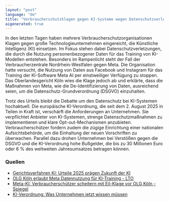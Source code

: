 ```yaml
---
layout: "post"
language: "de"
title: "Verbraucherschutzklagen gegen KI-Systeme wegen Datenschutzverletzungen"
aigenerated: true
---
```


In den letzten Tagen haben mehrere Verbraucherschutzorganisationen Klagen gegen große Technologieunternehmen eingereicht, die Künstliche Intelligenz (KI) einsetzen. Im Fokus stehen dabei Datenschutzverletzungen, die durch die Nutzung personenbezogener Daten für das Training von KI-Modellen entstehen. Besonders im Rampenlicht steht der Fall der Verbraucherzentrale Nordrhein-Westfalen gegen Meta. Die Organisation hatte versucht, die Nutzung von Daten aus Facebook und Instagram für das Training der KI-Software Meta AI per einstweiliger Verfügung zu stoppen. Das Oberlandesgericht Köln wies die Klage jedoch ab und erklärte, dass die Maßnahmen von Meta, wie die De-Identifizierung von Daten, ausreichend seien, um die Datenschutz-Grundverordnung (DSGVO) einzuhalten. 

<!--more-->

Trotz des Urteils bleibt die Debatte um den Datenschutz bei KI-Systemen hochaktuell. Die europäische KI-Verordnung, die seit dem 2. August 2025 in Teilen in Kraft ist, verschärft die Anforderungen an Unternehmen. Sie verpflichtet Anbieter von KI-Systemen, strenge Datenschutzmaßnahmen zu implementieren und klare Opt-out-Mechanismen anzubieten. Verbraucherschützer fordern zudem die zügige Einrichtung einer nationalen Aufsichtsbehörde, um die Einhaltung der neuen Vorschriften zu überwachen. Parallel dazu drohen Unternehmen bei Verstößen gegen die DSGVO und die KI-Verordnung hohe Bußgelder, die bis zu 30 Millionen Euro oder 6 % des weltweiten Jahresumsatzes betragen können.

### Quellen
- [Gerichtsverfahren KI: Urteile 2025 prägen Zukunft der KI](https://ki-agentur.io/gerichtsverfahren-ki/)
- [OLG Köln erlaubt Meta Datennutzung für KI-Training - LTO](https://www.lto.de/recht/hintergruende/h/olg-koeln-15ukl225-meta-facebook-instagram-datenschutz-ai-ki-dsgvo)
- [Meta-KI: Verbraucherschützer scheitern mit Eil-Klage vor OLG Köln - Spiegel](https://www.spiegel.de/netzwelt/netzpolitik/meta-ki-verbraucherschuetzer-scheitern-mit-eil-klage-vor-oberlandesgericht-koeln-a-41176a44-8e1b-4251-981c-8ce424035d50)
- [KI-Verordnung: Was Unternehmen jetzt wissen müssen](https://cortina-consult.com/ki-compliance/wissen/ki-verordnung/)
